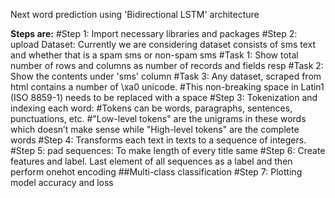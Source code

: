 Next word prediction using 'Bidirectional LSTM' architecture

**Steps are:**
#Step 1: Import necessary libraries and packages
#Step 2: upload Dataset: Currently we are considering dataset consists of sms text and whether that is a spam sms or non-spam sms
    #Task 1: Show total number of rows and columns as number of records and fields resp
    #Task 2: Show the contents under 'sms' column
    #Task 3: Any dataset, scraped from html contains a number of \xa0 unicode.
    #This non-breaking space in Latin1 (ISO 8859-1) needs to be replaced with a space
#Step 3: Tokenization and indexing each word:
    #Tokens can be words, paragraphs, sentences, punctuations, etc.
    #"Low-level tokens" are the unigrams in these words which doesn’t make sense while "High-level tokens" are the complete words
#Step 4: Transforms each text in texts to a sequence of integers.
#Step 5: pad sequences: To make length of every title same
#Step 6: Create features and label. Last element of all sequences as a label and then perform onehot encoding
    ##Multi-class classification
#Step 7: Plotting model accuracy and loss
